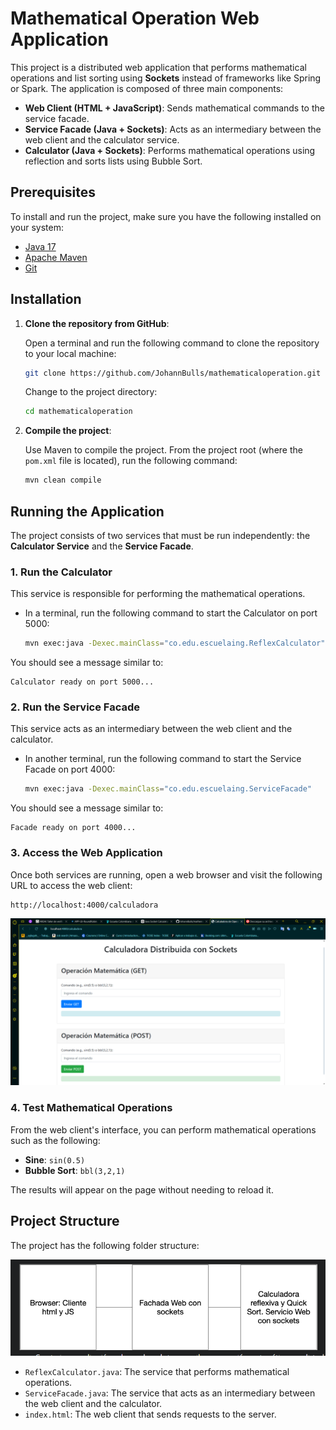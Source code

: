 # Mathematical Operation Web Application

This project is a distributed web application that performs mathematical operations and list sorting using **Sockets** instead of frameworks like Spring or Spark. The application is composed of three main components:
- **Web Client (HTML + JavaScript)**: Sends mathematical commands to the service facade.
- **Service Facade (Java + Sockets)**: Acts as an intermediary between the web client and the calculator service.
- **Calculator (Java + Sockets)**: Performs mathematical operations using reflection and sorts lists using Bubble Sort.

## Prerequisites

To install and run the project, make sure you have the following installed on your system:

- [Java 17](https://www.oracle.com/java/technologies/javase-jdk17-downloads.html)
- [Apache Maven](https://maven.apache.org/install.html)
- [Git](https://git-scm.com/)

## Installation

1. **Clone the repository from GitHub**:

   Open a terminal and run the following command to clone the repository to your local machine:

   ```bash
   git clone https://github.com/JohannBulls/mathematicaloperation.git
   ```

   Change to the project directory:

   ```bash
   cd mathematicaloperation
   ```

2. **Compile the project**:

   Use Maven to compile the project. From the project root (where the `pom.xml` file is located), run the following command:

   ```bash
   mvn clean compile
   ```

## Running the Application

The project consists of two services that must be run independently: the **Calculator Service** and the **Service Facade**.

### 1. Run the Calculator

This service is responsible for performing the mathematical operations.

- In a terminal, run the following command to start the Calculator on port 5000:

   ```bash
   mvn exec:java -Dexec.mainClass="co.edu.escuelaing.ReflexCalculator"
   ```

You should see a message similar to:

```
Calculator ready on port 5000...
```

### 2. Run the Service Facade

This service acts as an intermediary between the web client and the calculator.

- In another terminal, run the following command to start the Service Facade on port 4000:

   ```bash
   mvn exec:java -Dexec.mainClass="co.edu.escuelaing.ServiceFacade"
   ```

You should see a message similar to:

```
Facade ready on port 4000...
```

### 3. Access the Web Application

Once both services are running, open a web browser and visit the following URL to access the web client:

```
http://localhost:4000/calculadora
```

![alt text](src/main/resources/broswer.png)

### 4. Test Mathematical Operations

From the web client's interface, you can perform mathematical operations such as the following:

- **Sine**: `sin(0.5)`
- **Bubble Sort**: `bbl(3,2,1)`

The results will appear on the page without needing to reload it.

## Project Structure

The project has the following folder structure:

![alt text](src/main/resources/arqui.png)

- `ReflexCalculator.java`: The service that performs mathematical operations.
- `ServiceFacade.java`: The service that acts as an intermediary between the web client and the calculator.
- `index.html`: The web client that sends requests to the server.